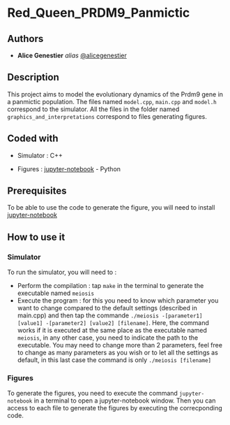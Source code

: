 # Red_Queen_PRDM9_Panmictic

## Authors

* **Alice Genestier** _alias_ [@alicegenestier](https://github.com/alicegenestier)

## Description

This project aims to model the evolutionary dynamics of the Prdm9 gene in a panmictic population.
The files named ``model.cpp``, ``main.cpp`` and ``model.h`` correspond to the simulator.
All the files in the folder named ``graphics_and_interpretations`` correspond to files generating figures.

## Coded with

* Simulator : C++

* Figures : [jupyter-notebook](https://jupyter.org/) - Python

## Prerequisites

To be able to use the code to generate the figure, you will need to install [jupyter-notebook](https://jupyter.org/install)

## How to use it

### Simulator
To run the simulator, you will need to :
* Perform the compilation : tap ``make`` in the terminal to generate the executable named ``meiosis``
* Execute the program : for this you need to know which parameter you want to change compared to the default settings (described in main.cpp) and then tap the commande ``./meiosis -[parameter1] [value1] -[parameter2] [value2] [filename]``. Here, the command works if it is executed at the same place as the executable named ``meiosis``, in any other case, you need to indicate the path to the executable. You may need to change more than 2 parameters, feel free to change as many parameters as you wish or to let all the settings as default, in this last case the command is only ``./meiosis [filename]``

### Figures
To generate the figures, you need to execute the command ``jupyter-notebook`` in a terminal to open a jupyter-notebook window. Then you can access to each file to generate the figures by executing the correcponding code.
